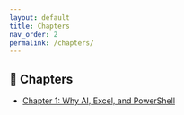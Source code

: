 ```yaml
---
layout: default
title: Chapters
nav_order: 2
permalink: /chapters/
---
```


## 📖 Chapters

- [Chapter 1: Why AI, Excel, and PowerShell](../manuscript/chapter1.md)

